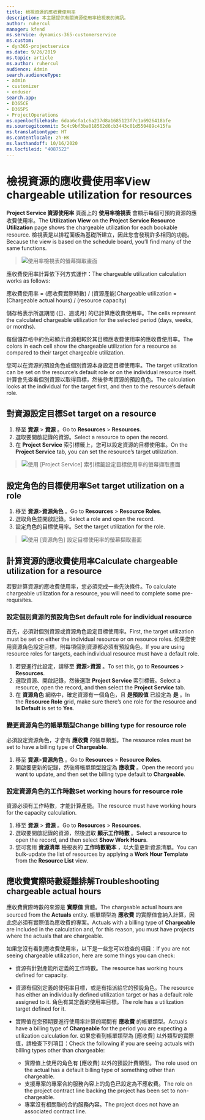 ```yaml
---
title: 檢視資源的應收費使用率
description: 本主題提供有關資源使用率檢視表的資訊。
author: ruhercul
manager: kfend
ms.service: dynamics-365-customerservice
ms.custom:
- dyn365-projectservice
ms.date: 9/26/2019
ms.topic: article
ms.author: ruhercul
audience: Admin
search.audienceType:
- admin
- customizer
- enduser
search.app:
- D365CE
- D365PS
- ProjectOperations
ms.openlocfilehash: 6daa6cfa1c6a237d8a1685123f7c1a6926418bfe
ms.sourcegitcommit: 5c4c9bf3ba018562d6cb3443c01d550489c415fa
ms.translationtype: HT
ms.contentlocale: zh-HK
ms.lasthandoff: 10/16/2020
ms.locfileid: "4087522"
---
```

# <a name="view-chargeable-utilization-for-resources"></a><span data-ttu-id="7b623-103">檢視資源的應收費使用率</span><span class="sxs-lookup"><span data-stu-id="7b623-103">View chargeable utilization for resources</span></span>
 
<span data-ttu-id="7b623-104">**Project Service 資源使用率** 頁面上的 **使用率檢視表** 會顯示每個可預約資源的應收費使用率。</span><span class="sxs-lookup"><span data-stu-id="7b623-104">The **Utilization View** on the **Project Service Resource Utilization** page shows the chargeable utilization for each bookable resource.</span></span> <span data-ttu-id="7b623-105">檢視表是以排程面板為基礎所建立，因此您會發現許多相同的功能。</span><span class="sxs-lookup"><span data-stu-id="7b623-105">Because the view is based on the schedule board, you’ll find many of the same functions.</span></span>

> ![使用率檢視表的螢幕擷取畫面](media/FAQ-utilization-1.png)
 

<span data-ttu-id="7b623-107">應收費使用率計算依下列方式運作：</span><span class="sxs-lookup"><span data-stu-id="7b623-107">The chargeable utilization calculation works as follows:</span></span>

   <span data-ttu-id="7b623-108">應收費使用率 = (應收費實際時數) / (資源產能)</span><span class="sxs-lookup"><span data-stu-id="7b623-108">Chargeable utilization = (Chargeable actual hours) / (resource capacity)</span></span>

<span data-ttu-id="7b623-109">儲存格表示所選期間 (日、週或月) 的已計算應收費使用率。</span><span class="sxs-lookup"><span data-stu-id="7b623-109">The cells represent the calculated chargeable utilization for the selected period (days, weeks, or months).</span></span>

<span data-ttu-id="7b623-110">每個儲存格中的色彩顯示資源相較於其目標應收費使用率的應收費使用率。</span><span class="sxs-lookup"><span data-stu-id="7b623-110">The colors in each cell show the chargeable utilization for a resource as compared to their target chargeable utilization.</span></span> 

<span data-ttu-id="7b623-111">您可以在資源的預設角色或個別資源本身設定目標使用率。</span><span class="sxs-lookup"><span data-stu-id="7b623-111">The target utilization can be set on the resource’s default role or on the individual resource itself.</span></span> <span data-ttu-id="7b623-112">計算會先查看個別資源以取得目標，然後參考資源的預設角色。</span><span class="sxs-lookup"><span data-stu-id="7b623-112">The calculation looks at the individual for the target first, and then to the resource’s default role.</span></span>

## <a name="set-target-on-a-resource"></a><span data-ttu-id="7b623-113">對資源設定目標</span><span class="sxs-lookup"><span data-stu-id="7b623-113">Set target on a resource</span></span>

1. <span data-ttu-id="7b623-114">移至 **資源** \> **資源** 。</span><span class="sxs-lookup"><span data-stu-id="7b623-114">Go to **Resources** \> **Resources**.</span></span> 
2. <span data-ttu-id="7b623-115">選取要開啟記錄的資源。</span><span class="sxs-lookup"><span data-stu-id="7b623-115">Select a resource to open the record.</span></span> 
3. <span data-ttu-id="7b623-116">在 **Project Service** 索引標籤上，您可以設定資源的目標使用率。</span><span class="sxs-lookup"><span data-stu-id="7b623-116">On the **Project Service** tab, you can set the resource’s target utilization.</span></span>

> ![使用 [Project Service] 索引標籤設定目標使用率的螢幕擷取畫面](media/FAQ-utilization-2.png)
 
## <a name="set-target-utilization-on-a-role"></a><span data-ttu-id="7b623-118">設定角色的目標使用率</span><span class="sxs-lookup"><span data-stu-id="7b623-118">Set target utilization on a role</span></span>

1. <span data-ttu-id="7b623-119">移至 **資源**\>**資源角色** 。</span><span class="sxs-lookup"><span data-stu-id="7b623-119">Go to **Resources** \> **Resource Roles**.</span></span> 
2. <span data-ttu-id="7b623-120">選取角色並開啟記錄。</span><span class="sxs-lookup"><span data-stu-id="7b623-120">Select a role and open the record.</span></span> 
3. <span data-ttu-id="7b623-121">設定角色的目標使用率。</span><span class="sxs-lookup"><span data-stu-id="7b623-121">Set the target utilization for the role.</span></span>

> ![使用 [資源角色] 設定目標使用率的螢幕擷取畫面](media/FAQ-utilization-3.png)
 
## <a name="calculate-chargeable-utilization-for-a-resource"></a><span data-ttu-id="7b623-123">計算資源的應收費使用率</span><span class="sxs-lookup"><span data-stu-id="7b623-123">Calculate chargeable utilization for a resource</span></span>

<span data-ttu-id="7b623-124">若要計算資源的應收費使用率，您必須完成一些先決條件。</span><span class="sxs-lookup"><span data-stu-id="7b623-124">To calculate chargeable utilization for a resource, you will need to complete some pre-requisites.</span></span> 

### <a name="set-default-role-for-individual-resource"></a><span data-ttu-id="7b623-125">設定個別資源的預設角色</span><span class="sxs-lookup"><span data-stu-id="7b623-125">Set default role for individual resource</span></span>

<span data-ttu-id="7b623-126">首先，必須對個別資源或資源角色設定目標使用率。</span><span class="sxs-lookup"><span data-stu-id="7b623-126">First, the target utilization must be set on either the individual resource or on resource roles.</span></span> <span data-ttu-id="7b623-127">如果您使用資源角色設定目標，則每項個別資源都必須有預設角色。</span><span class="sxs-lookup"><span data-stu-id="7b623-127">If you are using resource roles for targets, each individual resource must have a default role.</span></span> 

1. <span data-ttu-id="7b623-128">若要進行此設定，請移至 **資源**\>**資源** 。</span><span class="sxs-lookup"><span data-stu-id="7b623-128">To set this, go to **Resources** \> **Resources**.</span></span> 
2. <span data-ttu-id="7b623-129">選取資源、開啟記錄，然後選取 **Project Service** 索引標籤。</span><span class="sxs-lookup"><span data-stu-id="7b623-129">Select a resource, open the record, and then select the **Project Service** tab.</span></span> 
3. <span data-ttu-id="7b623-130">在 **資源角色** 網格中，確定資源有一個角色，且 **是預設值** 已設定為 **是** 。</span><span class="sxs-lookup"><span data-stu-id="7b623-130">In the **Resource Role** grid, make sure there’s one role for the resource and **Is Default** is set to **Yes**.</span></span>
 
### <a name="change-billing-type-for-resource-role"></a><span data-ttu-id="7b623-131">變更資源角色的帳單類型</span><span class="sxs-lookup"><span data-stu-id="7b623-131">Change billing type for resource role</span></span>

<span data-ttu-id="7b623-132">必須設定資源角色，才會有 **應收費** 的帳單類型。</span><span class="sxs-lookup"><span data-stu-id="7b623-132">The resource roles must be set to have a billing type of **Chargeable**.</span></span> 

1. <span data-ttu-id="7b623-133">移至 **資源**\>**資源角色** 。</span><span class="sxs-lookup"><span data-stu-id="7b623-133">Go to **Resources** \> **Resource Roles**.</span></span> 
2. <span data-ttu-id="7b623-134">開啟要更新的記錄，然後將帳單類型設定為 **應收費** 。</span><span class="sxs-lookup"><span data-stu-id="7b623-134">Open the record you want to update, and then set the billing type default to **Chargeable**.</span></span>

### <a name="set-working-hours-for-resource-role"></a><span data-ttu-id="7b623-135">設定資源角色的工作時數</span><span class="sxs-lookup"><span data-stu-id="7b623-135">Set working hours for resource role</span></span>
 
<span data-ttu-id="7b623-136">資源必須有工作時數，才能計算產能。</span><span class="sxs-lookup"><span data-stu-id="7b623-136">The resource must have working hours for the capacity calculation.</span></span> 

1. <span data-ttu-id="7b623-137">移至 **資源** \> **資源** 。</span><span class="sxs-lookup"><span data-stu-id="7b623-137">Go to **Resources** \> **Resources**.</span></span> 
2. <span data-ttu-id="7b623-138">選取要開啟記錄的資源，然後選取 **顯示工作時數** 。</span><span class="sxs-lookup"><span data-stu-id="7b623-138">Select a resource to open the record, and then select **Show Work Hours**.</span></span> 
3. <span data-ttu-id="7b623-139">您可套用 **資源清單** 檢視表的 **工作時數範本** ，以大量更新資源清單。</span><span class="sxs-lookup"><span data-stu-id="7b623-139">You can bulk-update the list of resources by applying a **Work Hour Template** from the **Resource List** view.</span></span>

## <a name="troubleshooting-chargeable-actual-hours"></a><span data-ttu-id="7b623-140">應收費實際時數疑難排解</span><span class="sxs-lookup"><span data-stu-id="7b623-140">Troubleshooting chargeable actual hours</span></span>

<span data-ttu-id="7b623-141">應收費實際時數的來源是 **實際值** 實體。</span><span class="sxs-lookup"><span data-stu-id="7b623-141">The chargeable actual hours are sourced from the **Actuals** entity.</span></span> <span data-ttu-id="7b623-142">帳單類型為 **應收費** 的實際值會納入計算，因此您必須有實際值為應收費的專案。</span><span class="sxs-lookup"><span data-stu-id="7b623-142">Actuals with a billing type of **Chargeable** are included in the calculation and, for this reason, you must have projects where the actuals that are chargeable.</span></span>

<span data-ttu-id="7b623-143">如果您沒有看到應收費使用率，以下是一些您可以檢查的項目：</span><span class="sxs-lookup"><span data-stu-id="7b623-143">If you are not seeing chargeable utilization, here are some things you can check:</span></span>

- <span data-ttu-id="7b623-144">資源有針對產能所定義的工作時數。</span><span class="sxs-lookup"><span data-stu-id="7b623-144">The resource has working hours defined for capacity.</span></span>
- <span data-ttu-id="7b623-145">資源有個別定義的使用率目標，或是有指派給它的預設角色。</span><span class="sxs-lookup"><span data-stu-id="7b623-145">The resource has either an individually defined utilization target or has a default role assigned to it.</span></span> <span data-ttu-id="7b623-146">角色有其定義的使用率目標。</span><span class="sxs-lookup"><span data-stu-id="7b623-146">The role has a utilization target defined for it.</span></span>
- <span data-ttu-id="7b623-147">實際值在您預期要進行使用率計算的期間有 **應收費** 的帳單類型。</span><span class="sxs-lookup"><span data-stu-id="7b623-147">Actuals have a billing type of **Chargeable** for the period you are expecting a utilization calculation for.</span></span> <span data-ttu-id="7b623-148">如果您看到帳單類型為 [應收費] 以外類型的實際值，請檢查下列項目：</span><span class="sxs-lookup"><span data-stu-id="7b623-148">Check the following if you are seeing actuals with billing types other than chargeable:</span></span>

  - <span data-ttu-id="7b623-149">實際值上使用的角色有 [應收費] 以外的預設計費類型。</span><span class="sxs-lookup"><span data-stu-id="7b623-149">The role used on the actual has a default billing type of something other than chargeable.</span></span>
  - <span data-ttu-id="7b623-150">支援專案的專案合約服務內容上的角色已設定為不應收費。</span><span class="sxs-lookup"><span data-stu-id="7b623-150">The role on the project contract line backing the project has been set to non-chargeable.</span></span>
  - <span data-ttu-id="7b623-151">專案沒有相關聯的合約服務內容。</span><span class="sxs-lookup"><span data-stu-id="7b623-151">The project does not have an associated contract line.</span></span>

